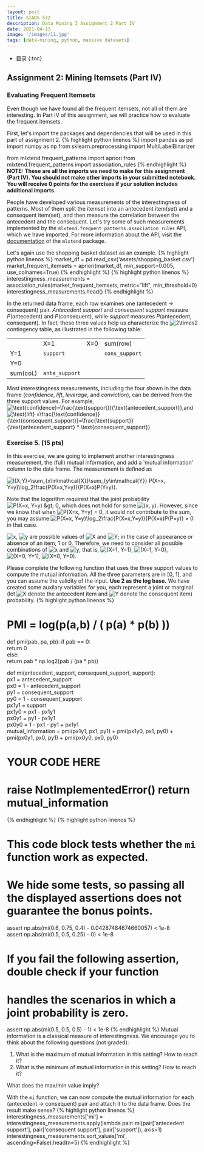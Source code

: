 ```yaml
---
layout: post
title: SIADS 532 
description: Data Mining I Assignment 2 Part IV
date: 2021-04-13
image: '/images/11.jpg'
tags: [data-mining, python, massive datasets]
---
```

* 目录
{:toc}

## Assignment 2: Mining Itemsets (Part IV)

### Evaluating Frequent Itemsets

Even though we have found all the frequent itemsets, not all of them are interesting. In Part IV of this assignment, we will practice how to evaluate the frequent itemsets.

First, let's import the packages and dependencies that will be used in this part of assignment 2.
{% highlight python linenos %}
import pandas as pd
import numpy as np
from sklearn.preprocessing import MultiLabelBinarizer

from mlxtend.frequent_patterns import apriori
from mlxtend.frequent_patterns import association_rules
{% endhighlight %}
**NOTE: These are all the imports we need to make for this assignment (Part IV). You should not make other imports in your submitted notebook. You will receive 0 points for the exercises if your solution includes additional imports.**

People have developed various measurements of the interestingness of patterns. Most of them split the itemset into an antecedent item(set) and a consequent item(set), and then measure the correlation between the antecedent and the consequent. Let's try some of such measurements implemented by the  `mlxtend.frequent_patterns.association_rules`  API, which we have imported. For more information about the API, visit the  [documentation](http://rasbt.github.io/mlxtend/user_guide/frequent_patterns/association_rules/)  of the  `mlxtend`  package.

Let's again use the shopping basket dataset as an example.
{% highlight python linenos %}
market_df = pd.read_csv('assets/shopping_basket.csv')
market_frequent_itemsets = apriori(market_df, min_support=0.005, use_colnames=True)
{% endhighlight %}
{% highlight python linenos %}
interestingness_measurements = association_rules(market_frequent_itemsets, metric="lift", min_threshold=0)
interestingness_measurements.head()
{% endhighlight %}
  
In the returned data frame, each row examines one (antecedent -> consequent) pair.  _Antecedent support_  and  _consequent support_  measure  _P_(antecedent) and  _P_(consequent), while  _support_  measures  _P_(antecedent, consequent). In fact, these three values help us characterize the  ![$2\times2$](https://render.githubusercontent.com/render/math?math=2%5Ctimes2&mode=inline)  contingency table, as illustrated in the following table:

|  |  |  |  |
|--|--|--|--|
|  |X=1|X=0|sum(row)|
|Y=1|`support`|  |`cons_support`|
|Y=0|  |  |  |
|sum(col.)|`ante_support`|  |  |

Most interestingness measurements, including the four shown in the data frame (_confidence_,  _lift_,  _leverage_, and  _conviction_), can be derived from the three support values. For example,![$$\text{confidence}=\frac{\text{support}}{\text{antecedent_support}},$$](https://render.githubusercontent.com/render/math?math=%5Ctext%7Bconfidence%7D%3D%5Cfrac%7B%5Ctext%7Bsupport%7D%7D%7B%5Ctext%7Bantecedent_support%7D%7D%2C&mode=display)and![$$\text{lift} =\frac{\text{confidence}}{\text{consequent_support}}=\frac{\text{support}}{\text{antecedent_support} * \text{consequent_support}}$$](https://render.githubusercontent.com/render/math?math=%5Ctext%7Blift%7D%20%3D%5Cfrac%7B%5Ctext%7Bconfidence%7D%7D%7B%5Ctext%7Bconsequent_support%7D%7D%3D%5Cfrac%7B%5Ctext%7Bsupport%7D%7D%7B%5Ctext%7Bantecedent_support%7D%20%2A%20%5Ctext%7Bconsequent_support%7D%7D&mode=display)

### Exercise 5. (15 pts)[](https://render.githubusercontent.com/view/ipynb?color_mode=light&commit=3e2b370d2327decf05dfd498ec3a2e10d42fa780&enc_url=68747470733a2f2f7261772e67697468756275736572636f6e74656e742e636f6d2f616c69736f6e67682f4d4144532f336532623337306432333237646563663035646664343938656333613265313064343266613738302f53494144532532303533322f41737369676e6d656e74253230322f61737369676e6d656e74325f70617274342e6970796e62&nwo=alisongh%2FMADS&path=SIADS+532%2FAssignment+2%2Fassignment2_part4.ipynb&repository_id=337142879&repository_type=Repository#Exercise-5.-(15-pts))

In this exercise, we are going to implement another interestingness measurement, the (full) mutual information, and add a 'mutual information' column to the data frame. The measurement is defined as

![$$I(X;Y)=\sum_{x\in\mathcal{X}}\sum_{y\in\mathcal{Y}} P(X=x, Y=y)\log_2\frac{P(X=x,Y=y)}{P(X=x)P(Y=y)}.$$](https://render.githubusercontent.com/render/math?math=I%28X%3BY%29%3D%5Csum_%7Bx%5Cin%5Cmathcal%7BX%7D%7D%5Csum_%7By%5Cin%5Cmathcal%7BY%7D%7D%20P%28X%3Dx%2C%20Y%3Dy%29%5Clog_2%5Cfrac%7BP%28X%3Dx%2CY%3Dy%29%7D%7BP%28X%3Dx%29P%28Y%3Dy%29%7D.&mode=display)

Note that the logorithm requirest that the joint probability  ![$P(X=x, Y=y) &gt; 0$](https://render.githubusercontent.com/render/math?math=P%28X%3Dx%2C%20Y%3Dy%29%20%26gt%3B%200&mode=inline), which does not hold for some  ![$(x, y)$](https://render.githubusercontent.com/render/math?math=%28x%2C%20y%29&mode=inline). However, since we know that when  ![$P(X=x, Y=y) = 0$](https://render.githubusercontent.com/render/math?math=P%28X%3Dx%2C%20Y%3Dy%29%20%3D%200&mode=inline), it would not contribute to the sum, you may assume  ![$P(X=x, Y=y)\log_2\frac{P(X=x,Y=y)}{P(X=x)P(P=y)} = 0$](https://render.githubusercontent.com/render/math?math=P%28X%3Dx%2C%20Y%3Dy%29%5Clog_2%5Cfrac%7BP%28X%3Dx%2CY%3Dy%29%7D%7BP%28X%3Dx%29P%28P%3Dy%29%7D%20%3D%200&mode=inline)  in that case.

![$x$](https://render.githubusercontent.com/render/math?math=x&mode=inline),  ![$y$](https://render.githubusercontent.com/render/math?math=y&mode=inline)  are possible values of  ![$X$](https://render.githubusercontent.com/render/math?math=X&mode=inline)  and  ![$Y$](https://render.githubusercontent.com/render/math?math=Y&mode=inline); in the case of appearance or absence of an item, 1 or 0. Therefore, we need to consider all possible combinations of  ![$x$](https://render.githubusercontent.com/render/math?math=x&mode=inline)  and  ![$y$](https://render.githubusercontent.com/render/math?math=y&mode=inline), that is,  ![$(X=1, Y=1)$](https://render.githubusercontent.com/render/math?math=%28X%3D1%2C%20Y%3D1%29&mode=inline),  ![$(X=1, Y=0)$](https://render.githubusercontent.com/render/math?math=%28X%3D1%2C%20Y%3D0%29&mode=inline),  ![$(X=0, Y=1)$](https://render.githubusercontent.com/render/math?math=%28X%3D0%2C%20Y%3D1%29&mode=inline),  ![$(X=0, Y=0)$](https://render.githubusercontent.com/render/math?math=%28X%3D0%2C%20Y%3D0%29&mode=inline).

Please complete the following function that uses the three support values to compute the mutual information. All the three parameters are in [0, 1], and you can assume the validity of the input.  **Use 2 as the log base.**  We have created some auxilary variables for you, each represent a joint or marginal (let  ![$X$](https://render.githubusercontent.com/render/math?math=X&mode=inline)  denote the antecedent item and  ![$Y$](https://render.githubusercontent.com/render/math?math=Y&mode=inline)  denote the consequent item) probability.
{% highlight python linenos %}
  
# PMI = log(p(a,b) / ( p(a) * p(b) ))  
def  pmi(pab,  pa,  pb): 
	if  pab  ==  0:  
		return  0  
	else:  
		return  pab  *  np.log2(pab  /  (pa  *  pb))  

def  mi(antecedent_support,  consequent_support,  support):  
	px1  =  antecedent_support  
	px0  =  1  -  antecedent_support  
	py1  =  consequent_support  
	py0  =  1  -  consequent_support  
	px1y1  =  support  
	px1y0  =  px1  -  px1y1  
	px0y1  =  py1  -  px1y1  
	px0y0  =  1  -  px1  -  py1  +  px1y1  
	mutual_information  =  pmi(px1y1,  px1,  py1)  +  pmi(px1y0,  px1,  py0)  +  pmi(px0y1,  px0,  py1)  +  pmi(px0y0,  px0,  py0)  
# YOUR CODE HERE  
# raise NotImplementedError()  return  mutual_information
{% endhighlight %}
{% highlight python linenos %}
  
# This code block tests whether the `mi` function work as expected.  
# We hide some tests, so passing all the displayed assertions does not guarantee the bonus points.  

assert  np.abs(mi(0.6,  0.75,  0.4)  -  0.04287484674660057)  <  1e-8  
assert  np.abs(mi(0.5,  0.5,  0.25)  -  0)  <  1e-8  
# If you fail the following assertion, double check if your function 
# handles the scenarios in which a joint probability is zero.  
assert  np.abs(mi(0.5,  0.5,  0.5)  -  1)  <  1e-8
{% endhighlight %}
Mutual information is a classical measure of interestingness. We encourage you to think about the following questions (not graded):

1.  What is the maximum of mutual information in this setting? How to reach it?
2.  What is the minimum of mutual information in this setting? How to reach it?

What does the max/min value imply?

With the  `mi`  function, we can now compute the mutual information for each (antecedent -> consequent) pair and attach it to the data frame. Does the result make sense?
{% highlight python linenos %}
interestingness_measurements['mi'] = \
    interestingness_measurements.apply(lambda pair: mi(pair['antecedent support'], 
                                              pair['consequent support'], 
                                              pair['support']),
                                       axis=1)
interestingness_measurements.sort_values('mi', ascending=False).head(n=5)
{% endhighlight %}
